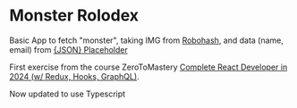 # Monster Rolodex

Basic App to fetch "monster", taking IMG from [Robohash](https://robohash.org/), and data (name, email) from [{JSON} Placeholder](https://jsonplaceholder.typicode.com/users)

First exercise from the course ZeroToMastery [Complete React Developer in 2024 (w/ Redux, Hooks, GraphQL)](https://zerotomastery.io/courses/learn-react/).

Now updated to use Typescript

